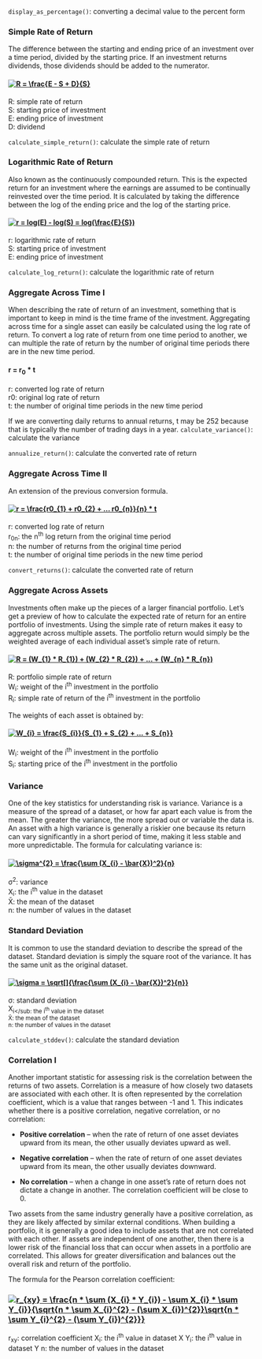 `display_as_percentage()`: converting a decimal value to the percent form

### Simple Rate of Return
The difference between the starting and ending price of an investment over a time period, divided by the starting price.
If an investment returns dividends, those dividends should be added to the numerator.
#### <a href="https://www.codecogs.com/eqnedit.php?latex=R&space;=&space;\frac{E&space;-&space;S&space;&plus;&space;D}{S}" target="_blank"><img src="https://latex.codecogs.com/gif.latex?R&space;=&space;\frac{E&space;-&space;S&space;&plus;&space;D}{S}" title="R = \frac{E - S + D}{S}" /></a>
R: simple rate of return<br />
S: starting price of investment<br />
E: ending price of investment<br />
D: dividend<br />

`calculate_simple_return()`: calculate the simple rate of return
### Logarithmic Rate of Return
Also known as the continuously compounded return.
This is the expected return for an investment where the earnings are assumed to be continually reinvested over the time period.
It is calculated by taking the difference between the log of the ending price and the log of the starting price.
#### <a href="https://www.codecogs.com/eqnedit.php?latex=r&space;=&space;log(E)&space;-&space;log(S)&space;=&space;log(\frac{E}{S})" target="_blank"><img src="https://latex.codecogs.com/gif.latex?r&space;=&space;log(E)&space;-&space;log(S)&space;=&space;log(\frac{E}{S})" title="r = log(E) - log(S) = log(\frac{E}{S})" /></a>
r: logarithmic rate of return<br />
S: starting price of investment<br />
E: ending price of investment<br />

`calculate_log_return()`: calculate the logarithmic rate of return

### Aggregate Across Time I
When describing the rate of return of an investment, something that is important to keep in mind is the time frame of the investment.
Aggregating across time for a single asset can easily be calculated using the log rate of return.
To convert a log rate of return from one time period to another, we can multiple the rate of return by the number of original time periods there are in the new time period.
#### r = r<sub>0</sub> * t
r: converted log rate of return<br />
r0: original log rate of return<br />
t: the number of original time periods in the new time period<br />

If we are converting daily returns to annual returns, t may be 252 because that is typically the number of trading days in a year.
`calculate_variance()`: calculate the variance

`annualize_return()`: calculate the converted rate of return

### Aggregate Across Time II
An extension of the previous conversion formula.
#### <a href="https://www.codecogs.com/eqnedit.php?latex=r&space;=&space;\frac{r0_{1}&space;&plus;&space;r0_{2}&space;&plus;&space;...&space;r0_{n}}{n}&space;*&space;t" target="_blank"><img src="https://latex.codecogs.com/gif.latex?r&space;=&space;\frac{r0_{1}&space;&plus;&space;r0_{2}&space;&plus;&space;...&space;r0_{n}}{n}&space;*&space;t" title="r = \frac{r0_{1} + r0_{2} + ... r0_{n}}{n} * t" /></a>
r: converted log rate of return<br />
r<sub>0</sub><sub>n</sub>: the n<sup>th</sup> log return from the original time period<br />
n: the number of returns from the original time period<br />
t: the number of original time periods in the new time period

`convert_returns()`: calculate the converted rate of return

### Aggregate Across Assets
Investments often make up the pieces of a larger financial portfolio.
Let’s get a preview of how to calculate the expected rate of return for an entire portfolio of investments.
Using the simple rate of return makes it easy to aggregate across multiple assets. The portfolio return would simply be the weighted average of each individual asset’s simple rate of return.
#### <a href="https://www.codecogs.com/eqnedit.php?latex=R&space;=&space;(W_{1}&space;*&space;R_{1})&space;&plus;&space;(W_{2}&space;*&space;R_{2})&space;&plus;&space;...&space;&plus;&space;(W_{n}&space;*&space;R_{n})" target="_blank"><img src="https://latex.codecogs.com/gif.latex?R&space;=&space;(W_{1}&space;*&space;R_{1})&space;&plus;&space;(W_{2}&space;*&space;R_{2})&space;&plus;&space;...&space;&plus;&space;(W_{n}&space;*&space;R_{n})" title="R = (W_{1} * R_{1}) + (W_{2} * R_{2}) + ... + (W_{n} * R_{n})" /></a>
R: portfolio simple rate of return<br />
W<sub>i</sub>: weight of the i<sup>th</sup> investment in the portfolio<br />
R<sub>i</sub>: simple rate of return of the i<sup>th</sup> investment in the portfolio

The weights of each asset is obtained by:
#### <a href="https://www.codecogs.com/eqnedit.php?latex=W_{i}&space;=&space;\frac{S_{i}}{S_{1}&space;&plus;&space;S_{2}&space;&plus;&space;...&space;&plus;&space;S_{n}}" target="_blank"><img src="https://latex.codecogs.com/gif.latex?W_{i}&space;=&space;\frac{S_{i}}{S_{1}&space;&plus;&space;S_{2}&space;&plus;&space;...&space;&plus;&space;S_{n}}" title="W_{i} = \frac{S_{i}}{S_{1} + S_{2} + ... + S_{n}}" /></a>
W<sub>i</sub>: weight of the i<sup>th</sup> investment in the portfolio<br />
S<sub>i</sub>: starting price of the i<sup>th</sup> investment in the portfolio
### Variance
One of the key statistics for understanding risk is variance. Variance is a measure of the spread of a dataset, or how far apart each value is from the mean. The greater the variance, the more spread out or variable the data is.
An asset with a high variance is generally a riskier one because its return can vary significantly in a short period of time, making it less stable and more unpredictable.
The formula for calculating variance is:
#### <a href="https://www.codecogs.com/eqnedit.php?latex=\sigma^{2}&space;=&space;\frac{\sum&space;(X_{i}&space;-&space;\bar{X})^2}{n}" target="_blank"><img src="https://latex.codecogs.com/gif.latex?\sigma^{2}&space;=&space;\frac{\sum&space;(X_{i}&space;-&space;\bar{X})^2}{n}" title="\sigma^{2} = \frac{\sum (X_{i} - \bar{X})^2}{n}" /></a>
σ<sup>2</sup>: variance<br />
X<sub>i</sub>: the i<sup>th</sup> value in the dataset<br />
X̄: the mean of the dataset<br />
n: the number of values in the dataset
### Standard Deviation
It is common to use the standard deviation to describe the spread of the dataset.
Standard deviation is simply the square root of the variance. It has the same unit as the original dataset.
#### <a href="https://www.codecogs.com/eqnedit.php?latex=\sigma&space;=&space;\sqrt[]{\frac{\sum&space;(X_{i}&space;-&space;\bar{X})^2}{n}}" target="_blank"><img src="https://latex.codecogs.com/gif.latex?\sigma&space;=&space;\sqrt[]{\frac{\sum&space;(X_{i}&space;-&space;\bar{X})^2}{n}}" title="\sigma = \sqrt[]{\frac{\sum (X_{i} - \bar{X})^2}{n}}" /></a>
σ: standard deviation<br />
X<sub>i</sub: the i<sup>th</sup> value in the dataset<br />
X̄: the mean of the dataset<br />
n: the number of values in the dataset

`calculate_stddev()`: calculate the standard deviation
### Correlation I
Another important statistic for assessing risk is the correlation between the returns of two assets. Correlation is a measure of how closely two datasets are associated with each other. It is often represented by the correlation coefficient, which is a value that ranges between -1 and 1. This indicates whether there is a positive correlation, negative correlation, or no correlation:
* **Positive correlation** – when the rate of return of one asset deviates upward from its mean, the other usually deviates upward as well.

* **Negative correlation** – when the rate of return of one asset deviates upward from its mean, the other usually deviates downward.

* **No correlation** – when a change in one asset’s rate of return does not dictate a change in another. The correlation coefficient will be close to 0.

Two assets from the same industry generally have a positive correlation, as they are likely affected by similar external conditions.
When building a portfolio, it is generally a good idea to include assets that are not correlated with each other. If assets are independent of one another, then there is a lower risk of the financial loss that can occur when assets in a portfolio are correlated. This allows for greater diversification and balances out the overall risk and return of the portfolio.

The formula for the Pearson correlation coefficient:
### <a href="https://www.codecogs.com/eqnedit.php?latex=r_{xy}&space;=&space;\frac{n&space;*&space;\sum&space;(X_{i}&space;*&space;Y_{i})&space;-&space;\sum&space;X_{i}&space;*&space;\sum&space;Y_{i}}{\sqrt{n&space;*&space;\sum&space;X_{i}^{2}&space;-&space;(\sum&space;X_{i})^{2}}\sqrt{n&space;*&space;\sum&space;Y_{i}^{2}&space;-&space;(\sum&space;Y_{i})^{2}}}" target="_blank"><img src="https://latex.codecogs.com/gif.latex?r_{xy}&space;=&space;\frac{n&space;*&space;\sum&space;(X_{i}&space;*&space;Y_{i})&space;-&space;\sum&space;X_{i}&space;*&space;\sum&space;Y_{i}}{\sqrt{n&space;*&space;\sum&space;X_{i}^{2}&space;-&space;(\sum&space;X_{i})^{2}}\sqrt{n&space;*&space;\sum&space;Y_{i}^{2}&space;-&space;(\sum&space;Y_{i})^{2}}}" title="r_{xy} = \frac{n * \sum (X_{i} * Y_{i}) - \sum X_{i} * \sum Y_{i}}{\sqrt{n * \sum X_{i}^{2} - (\sum X_{i})^{2}}\sqrt{n * \sum Y_{i}^{2} - (\sum Y_{i})^{2}}}" /></a>
r<sub>xy</sub>: correlation coefficient
X<sub>i</sub>: the i<sup>th</sup> value in dataset X
Y<sub>i</sub>: the i<sup>th</sup> value in dataset Y
n: the number of values in the dataset
